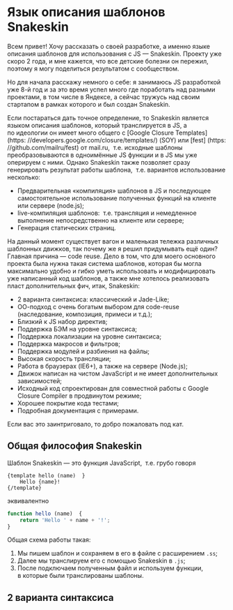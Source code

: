 Язык описания шаблонов Snakeskin
================================

Всем привет! Хочу рассказать о своей разработке, а именно языке описания шаблонов для использования с JS — Snakeskin.
Проекту уже скоро 2 года, и мне кажется, что все детские болезни он пережил, поэтому я могу поделиться результатом с сообществом.

Но для начала расскажу немного о себе: я занимаюсь JS разработкой уже 8-й год и за это время успел много где поработать над разными проектами, в том числе в Яндексе, а сейчас тружусь над своим стартапом в рамках которого и был создан Snakeskin.

Если постараться дать точное определение, то Snakeskin является языком описания шаблонов, который транслируется в JS,
а по идеологии он имеет много общего с [Google Closure Templates] (https: //developers.google.com/closure/templates/)  (SOY)  или [fest] (https: //github.com/mailru/fest)  от mail.ru,  т.е. исходные шаблоны преобразовываются в одноимённые JS функции и в JS мы уже оперируем с ними. Однако Snakeskin также позволяет сразу генерировать результат работы шаблона,  т.е. вариантов использование несколько:

* Предварительная «компиляция» шаблонов в JS и последующее самостоятельное использование полученных функций на клиенте или сервере (node.js);
* live-компиляция шаблонов:  т.е. трансляция и немедленное выполнение непосредственно на клиенте или сервере;
* Генерация статических страниц.

На данный момент существует вагон и маленькая тележка различных шаблонных движков, так почему же я решил придумывать ещё один? Главная причина — code reuse. Дело в том, что для моего основного проекта была нужна такая система шаблонов,
которая бы могла максимально удобно и гибко уметь использовать и модифицировать уже написанный код шаблонов,
а также мне хотелось реализовать пласт дополнительных фич, итак, Snakeskin:

* 2 варианта синтаксиса: классический и Jade-Like;
* ОО-подход с очень богатым выбором для code-reuse (наследование, композиция, примеси и т.д.);
* Близкий к JS набор директив;
* Поддержка БЭМ на уровне синтаксиса;
* Поддержка локализации на уровне синтаксиса;
* Поддержка макросов и фильтров;
* Поддержка модулей и разбиения на файлы;
* Высокая скорость трансляции;
* Работа в браузерах (IE6+), а также на сервере (Node.js);
* Движок написан на чистом JavaScript и не имеет дополнительных зависимостей;
* Исходный код спроектирован для совместной работы с Google Closure Compiler в продвинутом режиме;
* Хорошее покрытие кода тестами;
* Подробная документация с примерами.

Если вас это заинтриговало, то добро пожаловать под кат.

## Общая философия Snakeskin

Шаблон Snakeskin — это функция JavaScript,  т.е. грубо говоря

```
{template hello (name)  }
    Hello {name}!
{/template}
```

эквивалентно

```js
function hello (name)  {
    return 'Hello ' + name + '!';
}
```

Общая схема работы такая:

1. Мы пишем шаблон и сохраняем в его в файле с расширением `.ss`;
2. Далее мы транслируем его с помощью Snakeskin в `.js`;
3. После подключаем полученным файл и используем функции, в которые были транслированы шаблоны.

## 2 варианта синтаксиса